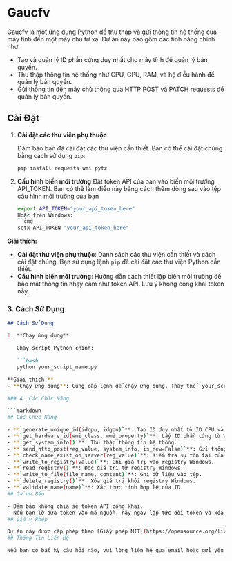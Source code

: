 # Gaucfv

Gaucfv là một ứng dụng Python để thu thập và gửi thông tin hệ thống của máy tính đến một máy chủ từ xa. Dự án này bao gồm các tính năng chính như:

- Tạo và quản lý ID phần cứng duy nhất cho máy tính để quản lý bản quyền.
- Thu thập thông tin hệ thống như CPU, GPU, RAM, và hệ điều hành để quản lý bản quyền.
- Gửi thông tin đến máy chủ thông qua HTTP POST và PATCH requests để quản lý bản quyền.

## Cài Đặt

1. **Cài đặt các thư viện phụ thuộc**

   Đảm bảo bạn đã cài đặt các thư viện cần thiết. Bạn có thể cài đặt chúng bằng cách sử dụng `pip`:

   ```bash
   pip install requests wmi pytz
2. **Cấu hình biến môi trường**
   Đặt token API của bạn vào biến môi trường API_TOKEN. Bạn có thể làm điều này bằng cách thêm dòng sau vào tệp cấu hình môi trường của bạn
   ```bash
   export API_TOKEN="your_api_token_here"
   Hoặc trên Windows:
   ``cmd
   setx API_TOKEN "your_api_token_here"

**Giải thích:**
- **Cài đặt thư viện phụ thuộc**: Danh sách các thư viện cần thiết và cách cài đặt chúng. Bạn sử dụng lệnh `pip` để cài đặt các thư viện Python cần thiết.
- **Cấu hình biến môi trường**: Hướng dẫn cách thiết lập biến môi trường để bảo mật thông tin nhạy cảm như token API. Lưu ý không công khai token này.

### 3. Cách Sử Dụng

```markdown
## Cách Sử Dụng

1. **Chạy ứng dụng**

   Chạy script Python chính:

   ```bash
   python your_script_name.py

**Giải thích:**
- **Chạy ứng dụng**: Cung cấp lệnh để chạy ứng dụng. Thay thế `your_script_name.py` bằng tên file của script Python của bạn.

### 4. Các Chức Năng

```markdown
## Các Chức Năng

- **`generate_unique_id(idcpu, idgpu)`**: Tạo ID duy nhất từ ID CPU và GPU.
- **`get_hardware_id(wmi_class, wmi_property)`**: Lấy ID phần cứng từ WMI.
- **`get_system_info()`**: Thu thập thông tin hệ thống.
- **`send_http_post(reg_value, system_info, is_new=False)`**: Gửi thông tin đến máy chủ.
- **`check_name_exist_on_server(reg_value)`**: Kiểm tra sự tồn tại của ID trên máy chủ.
- **`write_to_registry(value)`**: Ghi giá trị vào registry Windows.
- **`read_registry()`**: Đọc giá trị từ registry Windows.
- **`write_to_file(file_name, content)`**: Ghi dữ liệu vào tệp.
- **`delete_registry()`**: Xóa giá trị khỏi registry Windows.
- **`validate_name(name)`**: Xác thực tính hợp lệ của ID.
## Cảnh Báo

- Đảm bảo không chia sẻ token API công khai.
- Nếu bạn lỡ đưa token vào mã nguồn, hãy ngay lập tức đổi token và xóa khỏi lịch sử commit.
## Giấy Phép

Dự án này được cấp phép theo [Giấy phép MIT](https://opensource.org/licenses/MIT).
## Thông Tin Liên Hệ

Nếu bạn có bất kỳ câu hỏi nào, vui lòng liên hệ qua email hoặc gửi yêu cầu trên GitHub Issues.
